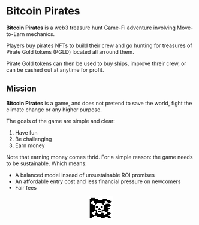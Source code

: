 # Bitcoin Pirates

**Bitcoin Pirates** is a web3 treasure hunt Game-Fi adventure involving Move-to-Earn mechanics.

Players buy pirates NFTs to build their crew and go hunting for treasures of Pirate Gold tokens (PGLD) located all arround them.

Pirate Gold tokens can then be used to buy ships, improve threir crew, or can be cashed out at anytime for profit.

## Mission

**Bitcoin Pirates** is a game, and does not pretend to save the world, fight the climate change or any higher purpose.

The goals of the game are simple and clear:
1. Have fun
2. Be challenging
3. Earn money

Note that earning money comes thrid. For a simple reason: the game needs to be sustainable. Which means:
- A balanced model insead of unsustainable ROI promises
- An affordable entry cost and less financial pressure on newcomers
- Fair fees


<p align="center">
  <img width="64" height="64" src="./img/jolly_roger.png">
</p>

